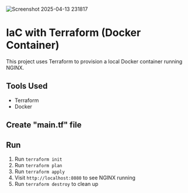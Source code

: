 ![Screenshot 2025-04-13 231817](https://github.com/user-attachments/assets/8ce2206e-3979-490f-acaa-486b7061050d)




#  IaC with Terraform (Docker Container)

This project uses Terraform to provision a local Docker container running NGINX.

## Tools Used
- Terraform
- Docker

## Create "main.tf" file

## Run
1. Run `terraform init`
2. Run `terraform plan`
3. Run `terraform apply`
4. Visit `http://localhost:8080` to see NGINX running
5. Run `terraform destroy` to clean up
